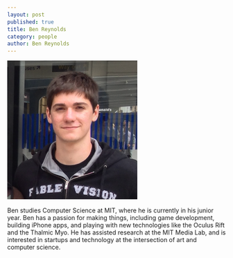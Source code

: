 ```yaml
---
layout: post
published: true
title: Ben Reynolds
category: people
author: Ben Reynolds
---
```


![](/_drafts/ben-reynolds-photo.png)

Ben studies Computer Science at MIT, where he is currently in his junior year. Ben has a passion for making things, including game development, building iPhone apps, and playing with new technologies like the Oculus Rift and the Thalmic Myo. He has assisted research at the MIT Media Lab, and is interested in startups and technology at the intersection of art and computer science.
